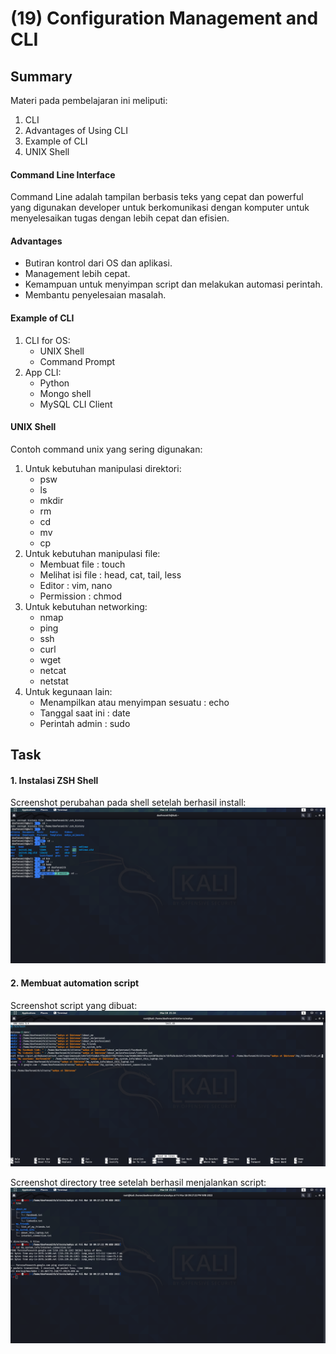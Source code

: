 # (19) Configuration Management and CLI
## Summary
Materi pada pembelajaran ini meliputi:
1. CLI
2. Advantages of Using CLI
3. Example of CLI
4. UNIX Shell

#### Command Line Interface
Command Line adalah tampilan berbasis teks yang cepat dan powerful yang digunakan developer untuk berkomunikasi dengan komputer untuk menyelesaikan tugas dengan lebih cepat dan efisien.

#### Advantages
- Butiran kontrol dari OS dan aplikasi.
- Management lebih cepat.
- Kemampuan untuk menyimpan script dan melakukan automasi perintah.
- Membantu penyelesaian masalah.

#### Example of CLI
1. CLI for OS:
    - UNIX Shell
    - Command Prompt
2. App CLI:
    - Python
    - Mongo shell
    - MySQL CLI Client

#### UNIX Shell
Contoh command unix yang sering digunakan:
1. Untuk kebutuhan manipulasi direktori:
    - psw
    - ls
    - mkdir
    - rm
    - cd
    - mv
    - cp
2. Untuk kebutuhan manipulasi file:
    - Membuat file : touch
    - Melihat isi file : head, cat, tail, less
    - Editor : vim, nano
    - Permission : chmod
3. Untuk kebutuhan networking:
    - nmap
    - ping
    - ssh
    - curl
    - wget
    - netcat
    - netstat
4. Untuk kegunaan lain:
    - Menampilkan atau menyimpan sesuatu : echo
    - Tanggal saat ini : date
    - Perintah admin : sudo

## Task
#### 1. Instalasi ZSH Shell
Screenshot perubahan pada shell setelah berhasil install:  
![ZSH.png](./screenshots/zsh.png)

#### 2. Membuat automation script
Screenshot script yang dibuat:  
![script.png](./screenshots/automation%20script.png)  

Screenshot directory tree setelah berhasil menjalankan script:  
![Automation.png](./screenshots/result%20in%20tree.png)
